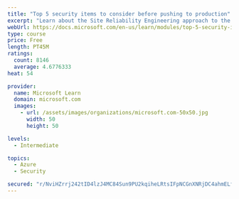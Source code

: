 ```yaml
---
title: "Top 5 security items to consider before pushing to production"
excerpt: "Learn about the Site Reliability Engineering approach to the challenge of assuring reliability and gain a better understanding of why it matters."
webUrl: https://docs.microsoft.com/en-us/learn/modules/top-5-security-items-to-consider/
type: course
price: Free
length: PT45M
ratings:
  count: 8146
  average: 4.6776333
heat: 54

provider:
  name: Microsoft Learn
  domain: microsoft.com
  images:
    - url: /assets/images/organizations/microsoft.com-50x50.jpg
      width: 50
      height: 50

levels:
  - Intermediate

topics:
  - Azure
  - Security

secured: "r/NviHZrrj242tID4lzJ4MC84Sun9PU2kqiheLRtsIFpNCGnXNRjDC4ahmELfhwB0XjSorOcp+PW12Eai9dwhDdAa/GAso819FBWqBfMZmHXvMispgE/U80J1DAUI7HOA8PCVS6iu+L93NVJy4s5XScw8cv7kC5eW3cchms4n4KuuMlZ0FRpr2IDP15++/qAjnTiFOlijU4OKEU51DQYgW3uV/h74rEdTJM+eJ7cw0M/VTxc5hEE32YLuLTnklc/HSDz970qMrqnixRTZnspMwBUUImh+n1R8sJlaY0g2gGCdA5pU21WexLt2G17PJRm7jG7j8L9Kbv5LaGs7P2TubJ5rrLVGRnKMUN/BGRo6d4zol2A+OneWE1VYQLrvcXO2XZnphP9RQ9Jl7J1VmrmsEHWu3UHCR+6fxWIKxcKp1M=;BoYDdgyjcXkaTTHayBUfOg=="
---
```


